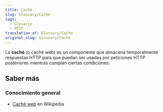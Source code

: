 ```yaml
---
title: Caché
slug: Glossary/Cache
tags:
  - Glosario
  - HTTP
translation_of: Glossary/Cache
original_slug: Glossary/Caché
---
```

La **caché** (o caché web) es un componente que almacena temporalmente respuestas HTTP para que puedan ser usadas por peticiones HTTP posteriores mientras cumplan ciertas condiciones.

## Saber más

### Conocimiento general

- [Caché web](https://es.wikipedia.org/wiki/Cach%C3%A9_web) en Wikipedia
